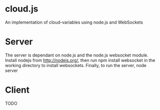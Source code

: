 cloud.js
========

An implementation of cloud-variables using node.js and WebSockets

Server
========

The server is dependant on node.js and the node.js websocket module. Install nodejs from http://nodejs.org/, then run
npm install websocket
in the working directory to install websockets. Finally, to run the server,
node server

Client
========
TODO
